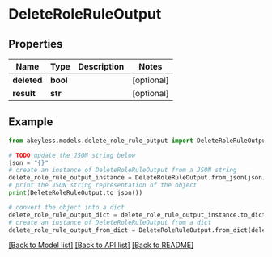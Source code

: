 # DeleteRoleRuleOutput


## Properties

Name | Type | Description | Notes
------------ | ------------- | ------------- | -------------
**deleted** | **bool** |  | [optional] 
**result** | **str** |  | [optional] 

## Example

```python
from akeyless.models.delete_role_rule_output import DeleteRoleRuleOutput

# TODO update the JSON string below
json = "{}"
# create an instance of DeleteRoleRuleOutput from a JSON string
delete_role_rule_output_instance = DeleteRoleRuleOutput.from_json(json)
# print the JSON string representation of the object
print(DeleteRoleRuleOutput.to_json())

# convert the object into a dict
delete_role_rule_output_dict = delete_role_rule_output_instance.to_dict()
# create an instance of DeleteRoleRuleOutput from a dict
delete_role_rule_output_from_dict = DeleteRoleRuleOutput.from_dict(delete_role_rule_output_dict)
```
[[Back to Model list]](../README.md#documentation-for-models) [[Back to API list]](../README.md#documentation-for-api-endpoints) [[Back to README]](../README.md)



